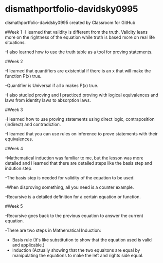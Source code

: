 # dismathportfolio-davidsky0995
dismathportfolio-davidsky0995 created by Classroom for GitHub

#Week 1
-I learned that validity is different from the truth. Validity leans more on the rightness of the equation while truth is based
more on real life situations.

-I also learned how to use the truth table as a tool for proving statements.

#Week 2

-I learned that quantifiers are existential if there is an x that will make the function P(x) true.

-Quantifier is Universal if all x makes P(x) true.

-I also studied proving and I practiced proving with logical equivalences and laws from identity laws to absorption laws.

#Week 3

-I learned how to use proving statements using direct logic, contraposition (indirect) and contradiction. 

-I learned that you can use rules on inference to prove statements with their equivalences.

#Week 4

-Mathematical induction was familiar to me, but the lesson was more detailed and I learned that there are detailed steps like the basis step and indution step.

-The basis step is needed for validity of the equation to be used. 

-When disproving something, all you need is a counter example. 

-Recursive is a detailed definition for a certain equation or function.

#Week 5

-Recursive goes back to the previous equation to answer the current equation.

-There are two steps in Mathematical Induction:
* Basis rule (It's like substitution to show that the equation used is valid and applicable.)
* Induction (Actually showing that the two equaitons are equal by manipulating the equations to make the left and rights side equal.
